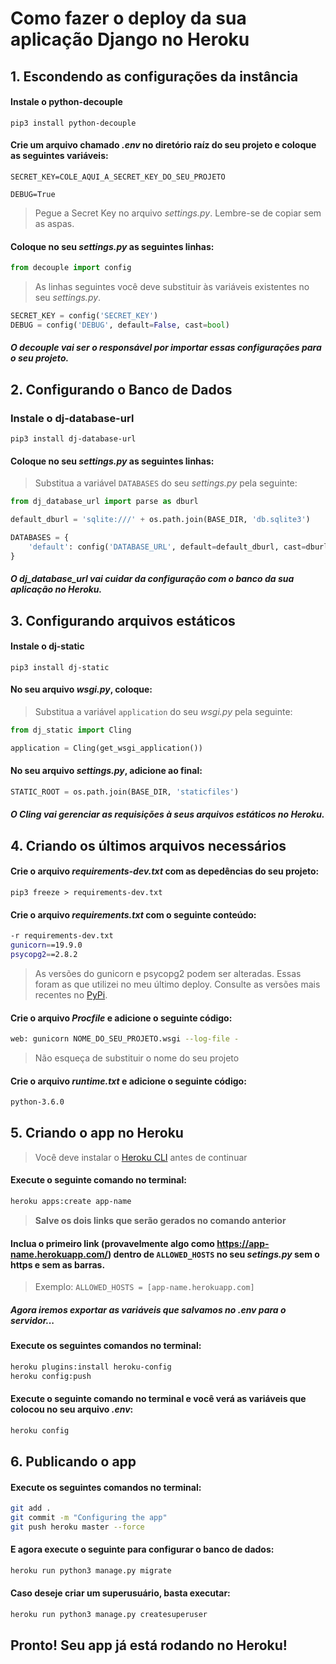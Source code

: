 # Como fazer o deploy da sua aplicação Django no Heroku

## 1. Escondendo as configurações da instância

#### Instale o python-decouple

```pip3 install python-decouple```

#### Crie um arquivo chamado *.env* no diretório raíz do seu projeto e coloque as seguintes variáveis:

```SECRET_KEY=COLE_AQUI_A_SECRET_KEY_DO_SEU_PROJETO```

```DEBUG=True```

> Pegue a Secret Key no arquivo *settings.py*. Lembre-se de copiar sem as aspas.

#### Coloque no seu *settings.py* as seguintes linhas:

```python
from decouple import config
```

> As linhas seguintes você deve substituir às variáveis existentes no seu *settings.py*.

```python
SECRET_KEY = config('SECRET_KEY')
DEBUG = config('DEBUG', default=False, cast=bool)
```

##### O decouple vai ser o responsável por importar essas configurações para o seu projeto.

## 2. Configurando o Banco de Dados

### Instale o dj-database-url

```pip3 install dj-database-url```

#### Coloque no seu *settings.py* as seguintes linhas:

> Substitua a variável  ```DATABASES``` do seu *settings.py* pela seguinte:

```python
from dj_database_url import parse as dburl

default_dburl = 'sqlite:///' + os.path.join(BASE_DIR, 'db.sqlite3')

DATABASES = {
    'default': config('DATABASE_URL', default=default_dburl, cast=dburl),
}
```

##### O dj_database_url vai cuidar da configuração com o banco da sua aplicação no Heroku.

## 3. Configurando arquivos estáticos

#### Instale o dj-static

```pip3 install dj-static```

#### No seu arquivo *wsgi.py*, coloque:

> Substitua a variável  ```application``` do seu *wsgi.py* pela seguinte:

```python
from dj_static import Cling

application = Cling(get_wsgi_application())
```

#### No seu arquivo *settings.py*, adicione ao final:

```python
STATIC_ROOT = os.path.join(BASE_DIR, 'staticfiles')
```

##### O Cling vai gerenciar as requisições à seus arquivos estáticos no Heroku.

## 4. Criando os últimos arquivos necessários

#### Crie o arquivo *requirements-dev.txt* com as depedências do seu projeto:

```pip3 freeze > requirements-dev.txt```

#### Crie o arquivo *requirements.txt* com o seguinte conteúdo:

```bash
-r requirements-dev.txt
gunicorn==19.9.0
psycopg2==2.8.2
```

> As versões do gunicorn e psycopg2 podem ser alteradas. Essas foram as que utilizei no meu último deploy. Consulte as versões mais recentes no [PyPi](https://pypi.org/).

#### Crie o arquivo *Procfile* e adicione o seguinte código:

```bash
web: gunicorn NOME_DO_SEU_PROJETO.wsgi --log-file -
```

> Não esqueça de substituir o nome do seu projeto

#### Crie o arquivo *runtime.txt* e adicione o seguinte código:

```bash
python-3.6.0
```

## 5. Criando o app no Heroku

> Você deve instalar o [Heroku CLI](https://devcenter.heroku.com/articles/heroku-cli) antes de continuar

#### Execute o seguinte comando no terminal:

```bash
heroku apps:create app-name
```

> **Salve os dois links que serão gerados no comando anterior**

#### Inclua o primeiro link (provavelmente algo como https://app-name.herokuapp.com/) dentro de ```ALLOWED_HOSTS``` no seu *setings.py* sem o https e sem as barras.

> Exemplo:
> ```ALLOWED_HOSTS = [app-name.herokuapp.com]```

##### Agora iremos exportar as variáveis que salvamos no *.env* para o servidor...

#### Execute os seguintes comandos no terminal:

```bash
heroku plugins:install heroku-config
heroku config:push
```

#### Execute o seguinte comando no terminal e você verá as variáveis que colocou no seu arquivo *.env*:

```bash
heroku config
```

## 6. Publicando o app

#### Execute os seguintes comandos no terminal:

```bash
git add .
git commit -m "Configuring the app"
git push heroku master --force
```

#### E agora execute o seguinte para configurar o banco de dados:

```bash
heroku run python3 manage.py migrate
```

#### Caso deseje criar um superusuário, basta executar:

```bash
heroku run python3 manage.py createsuperuser
```

## Pronto! Seu app já está rodando no Heroku!
